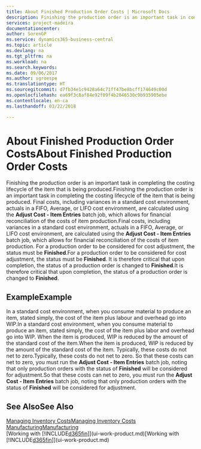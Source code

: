 ```yaml
---
title: About Finished Production Order Costs | Microsoft Docs
description: Finishing the production order is an important task in completing the costing lifecycle of the item that is being produced. Final costs, including variances in a standard cost environment, actuals in a FIFO, Average, or LIFO cost environment, are calculated using the **Adjust Cost - Item Entries** batch job.
services: project-madeira
documentationcenter: 
author: SorenGP
ms.service: dynamics365-business-central
ms.topic: article
ms.devlang: na
ms.tgt_pltfrm: na
ms.workload: na
ms.search.keywords: 
ms.date: 09/06/2017
ms.author: sgroespe
ms.translationtype: HT
ms.sourcegitcommit: d7fb34e1c9428a64c71ff47be8bcff174649c00d
ms.openlocfilehash: ea69f3c8af84e92f09f4b2046530c9b935905ebe
ms.contentlocale: en-ca
ms.lasthandoff: 03/22/2018

---
```

# <a name="about-finished-production-order-costs"></a><span data-ttu-id="7e082-104">About Finished Production Order Costs</span><span class="sxs-lookup"><span data-stu-id="7e082-104">About Finished Production Order Costs</span></span>
<span data-ttu-id="7e082-105">Finishing the production order is an important task in completing the costing lifecycle of the item that is being produced.</span><span class="sxs-lookup"><span data-stu-id="7e082-105">Finishing the production order is an important task in completing the costing lifecycle of the item that is being produced.</span></span> <span data-ttu-id="7e082-106">Final costs, including variances in a standard cost environment, actuals in a FIFO, Average, or LIFO cost environment, are calculated using the **Adjust Cost - Item Entries** batch job, which allows for financial reconciliation of the costs of item production.</span><span class="sxs-lookup"><span data-stu-id="7e082-106">Final costs, including variances in a standard cost environment, actuals in a FIFO, Average, or LIFO cost environment, are calculated using the **Adjust Cost - Item Entries** batch job, which allows for financial reconciliation of the costs of item production.</span></span> <span data-ttu-id="7e082-107">For a production order to be considered for cost adjustment, the status must be **Finished**.</span><span class="sxs-lookup"><span data-stu-id="7e082-107">For a production order to be considered for cost adjustment, the status must be **Finished**.</span></span> <span data-ttu-id="7e082-108">It is therefore critical that upon completion, the status of a production order is changed to **Finished**.</span><span class="sxs-lookup"><span data-stu-id="7e082-108">It is therefore critical that upon completion, the status of a production order is changed to **Finished**.</span></span>  

## <a name="example"></a><span data-ttu-id="7e082-109">Example</span><span class="sxs-lookup"><span data-stu-id="7e082-109">Example</span></span>  
 <span data-ttu-id="7e082-110">In a standard cost environment, when you consume material to produce an item, stated simply, the cost of the item plus labour and overhead go into WIP.</span><span class="sxs-lookup"><span data-stu-id="7e082-110">In a standard cost environment, when you consume material to produce an item, stated simply, the cost of the item plus labor and overhead go into WIP.</span></span> <span data-ttu-id="7e082-111">When the item is produced, WIP is reduced by the amount of the standard cost of the item.</span><span class="sxs-lookup"><span data-stu-id="7e082-111">When the item is produced, WIP is reduced by the amount of the standard cost of the item.</span></span> <span data-ttu-id="7e082-112">Typically, these costs do not net to zero.</span><span class="sxs-lookup"><span data-stu-id="7e082-112">Typically, these costs do not net to zero.</span></span> <span data-ttu-id="7e082-113">So that these costs can net to zero, you must run the **Adjust Cost - Item Entries** batch job, noting that only production orders with the status of **Finished** will be considered for adjustment.</span><span class="sxs-lookup"><span data-stu-id="7e082-113">So that these costs can net to zero, you must run the **Adjust Cost - Item Entries** batch job, noting that only production orders with the status of **Finished** will be considered for adjustment.</span></span>  

## <a name="see-also"></a><span data-ttu-id="7e082-114">See Also</span><span class="sxs-lookup"><span data-stu-id="7e082-114">See Also</span></span>  
[<span data-ttu-id="7e082-115">Managing Inventory Costs</span><span class="sxs-lookup"><span data-stu-id="7e082-115">Managing Inventory Costs</span></span>](finance-manage-inventory-costs.md)  
[<span data-ttu-id="7e082-116">Manufacturing</span><span class="sxs-lookup"><span data-stu-id="7e082-116">Manufacturing</span></span>](production-manage-manufacturing.md)  
<span data-ttu-id="7e082-117">[Working with [!INCLUDE[d365fin](includes/d365fin_md.md)]](ui-work-product.md)</span><span class="sxs-lookup"><span data-stu-id="7e082-117">[Working with [!INCLUDE[d365fin](includes/d365fin_md.md)]](ui-work-product.md)</span></span>

